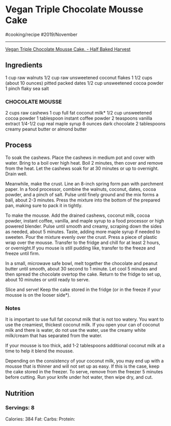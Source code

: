 # Vegan Triple Chocolate Mousse Cake
#cooking/recipe #2019/November
- - - -
[Vegan Triple Chocolate Mousse Cake. - Half Baked Harvest](https://www.halfbakedharvest.com/vegan-triple-chocolate-mousse-cake/)

## Ingredients
1 cup raw walnuts
1/2 cup raw unsweetened coconut flakes
1 1/2 cups (about 10 ounces) pitted packed dates
1/2 cup unsweetened cocoa powder
1 pinch flaky sea salt

### CHOCOLATE MOUSSE
2 cups raw cashews
1 cup full fat coconut milk*
1/2 cup unsweetened cocoa powder
1 tablespoon instant coffee powder
2 teaspoons vanilla extract
1/4-1/2 cup real maple syrup
8 ounces dark chocolate
2 tablespoons creamy peanut butter or almond butter

## Process
To soak the cashews. Place the cashews in medium pot and cover with water. Bring to a boil over high heat. Boil 2 minutes, then cover and remove from the heat. Let the cashews soak for at 30 minutes or up to overnight. Drain well. 

Meanwhile, make the crust. Line an 8-inch spring form pan with parchment paper. In a food processor, combine the walnuts, coconut, dates, cocoa powder, and a pinch of salt. Pulse until finely ground and the mix forms a ball, about 2-3 minutes. Press the mixture into the bottom of the prepared pan, making sure to pack it in tightly.

To make the mousse. Add the drained cashews, coconut milk, cocoa powder, instant coffee, vanilla, and maple syrup to a food processor or high powered blender. Pulse until smooth and creamy, scraping down the sides as needed, about 5 minutes. Taste, adding more maple syrup if needed to sweeten. Pour the mixture evenly over the crust. Press a piece of plastic wrap over the mousse. Transfer to the fridge and chill for at least 2 hours, or overnight.If you mouse is still pudding like, transfer to the freeze and freeze until firm.

In a small, microwave safe bowl, melt together the chocolate and peanut butter until smooth, about 30 second to 1 minute. Let cool 5 minutes and then spread the chocolate overtop the cake. Return to the fridge to set up, about 10 minutes or until ready to serve. 

Slice and serve! Keep the cake stored in the fridge (or in the freeze if your mousse is on the looser side*).

### Notes
It is important to use full fat coconut milk that is not too watery. You want to use the creamiest, thickest coconut milk. If you open your can of coconut milk and there is water, do not use the water, use the creamy white milk/cream that has separated from the water.

If your mousse is too thick, add 1-2 tablespoons additional coconut milk at a time to help it blend the mousse.

Depending on the consistency of your coconut milk, you may end up with a mousse that is thinner and will not set up as easy. If this is the case, keep the cake stored in the freezer. To serve, remove from the freezer 5 minutes before cutting. Run your knife under hot water, then wipe dry, and cut.

## Nutrition
### Servings: 8
Calories: 384
Fat: 
Carbs: 
Protein: 